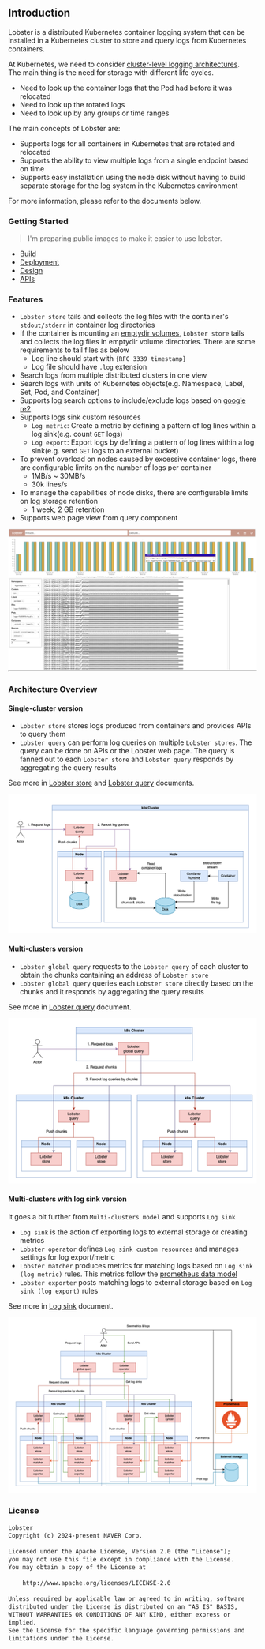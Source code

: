 ## Introduction

Lobster is a distributed Kubernetes container logging system that can be installed in a Kubernetes cluster to store and query logs from Kubernetes containers.

At Kubernetes, we need to consider [cluster-level logging architectures](https://kubernetes.io/docs/concepts/cluster-administration/logging/#cluster-level-logging-architectures).\
The main thing is the need for storage with different life cycles.
- Need to look up the container logs that the Pod had before it was relocated
- Need to look up the rotated logs
- Need to look up by any groups or time ranges

The main concepts of Lobster are:
- Supports logs for all containers in Kubernetes that are rotated and relocated
- Supports the ability to view multiple logs from a single endpoint based on time
- Supports easy installation using the node disk without having to build separate storage for the log system in the Kubernetes environment

For more information, please refer to the documents below.

### Getting Started

> I'm preparing public images to make it easier to use lobster.

- [Build](./docs/build.md)
- [Deployment](./docs/deployment.md)
- [Design](./docs/design/README.md)
- [APIs](./docs/apis/README.md)

### Features

- `Lobster store` tails and collects the log files with the container's `stdout/stderr` in container log directories
- If the container is mounting an [emptydir volumes](https://kubernetes.io/docs/concepts/storage/volumes/#emptydir), `Lobster store` tails and collects the log files in emptydir volume directories. There are some requirements to tail files as below
  - Log line should start with `{RFC 3339 timestamp}`
  - Log file should have `.log` extension
- Search logs from multiple distributed clusters in one view
- Search logs with units of Kubernetes objects(e.g. Namespace, Label, Set, Pod, and Container)
- Supports log search options to include/exclude logs based on [google re2](https://github.com/google/re2/wiki/Syntax)
- Supports logs sink custom resources
  - `Log metric`: Create a metric by defining a pattern of log lines within a log sink(e.g. count `GET` logs)
  - `Log export`: Export logs by defining a pattern of log lines within a log sink(e.g. send `GET` logs to an external bucket)
- To prevent overload on nodes caused by excessive container logs, there are configurable limits on the number of logs per container
  - 1MB/s ~ 30MB/s
  - 30k lines/s
- To manage the capabilities of node disks, there are configurable limits on log storage retention
  - 1 week, 2 GB retention
- Supports web page view from query component

![lobster_web](./docs/images/lobster_web.png)

### Architecture Overview

#### Single-cluster version

- `Lobster store` stores logs produced from containers and provides APIs to query them
- `Lobster query` can perform log queries on multiple `Lobster stores`. The query can be done on APIs or the Lobster web page. The query is fanned out to each `Lobster store` and `Lobster query` responds by aggregating the query results

See more in [Lobster store](./docs/design/lobster_query.md) and [Lobster query](./docs/design/lobster_query.md) documents.

![overview_single-cluster](./docs/images/overview_single-cluster.png)

#### Multi-clusters version

- `Lobster global query` requests to the `Lobster query` of each cluster to obtain the chunks containing an address of `Lobster store`
- `Lobster global query` queries each `Lobster store` directly based on the chunks and it responds by aggregating the query results

See more in [Lobster query](./docs/design/lobster_query.md) document.

![overview_multi-clusters](./docs/images/overview_multi-clusters.png)

#### Multi-clusters with log sink version

It goes a bit further from `Multi-clusters model` and supports `Log sink`

- `Log sink` is the action of exporting logs to external storage or creating metrics
- `Lobster operator` defines `Log sink custom resources` and manages settings for log export/metric
- `Lobster matcher` produces metrics for matching logs based on `Log sink (log metric)` rules. This metrics follow the [prometheus data model](https://prometheus.io/docs/concepts/data_model/)
- `Lobster exporter` posts matching logs to external storage based on `Log sink (log export)` rules

See more in [Log sink](./docs/design/log_sink.md) document.

![overview_multi-clusters-with-logsink](./docs/images/overview_multi-clusters-with-logsink.png)

### License

```
Lobster
Copyright (c) 2024-present NAVER Corp.

Licensed under the Apache License, Version 2.0 (the "License");
you may not use this file except in compliance with the License.
You may obtain a copy of the License at

    http://www.apache.org/licenses/LICENSE-2.0

Unless required by applicable law or agreed to in writing, software
distributed under the License is distributed on an "AS IS" BASIS,
WITHOUT WARRANTIES OR CONDITIONS OF ANY KIND, either express or implied.
See the License for the specific language governing permissions and
limitations under the License.
```
